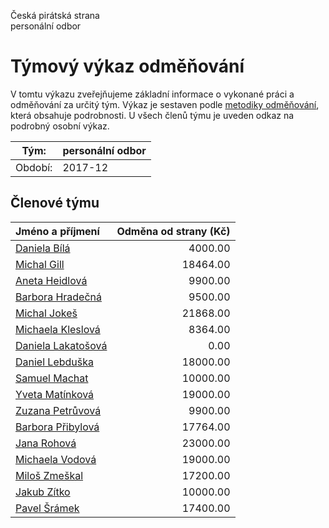 Česká pirátská strana  
personální odbor

Týmový výkaz odměňování
===========================

V tomtu výkazu zveřejňujeme základní informace o vykonané práci a odměňování
za určitý tým. Výkaz je sestaven podle [metodiky odměňování][metodika],
která obsahuje podrobnosti. U všech členů týmu je uveden odkaz na podrobný osobní výkaz.

Tým:                     | personální odbor
-----------------------  | --------------------
Období:                  | 2017-12

Členové týmu
--------------

| Jméno a příjmení                          |   Odměna od strany (Kč) |
|:------------------------------------------|------------------------:|
| [Daniela Bílá](daniela-bila/)             |                 4000.00 |
| [Michal Gill](michal-gill/)               |                18464.00 |
| [Aneta Heidlová](aneta-heidlova/)         |                 9900.00 |
| [Barbora Hradečná](barbora-hradecna/)     |                 9500.00 |
| [Michal Jokeš](michal-jokes/)             |                21868.00 |
| [Michaela Kleslová](michaela-kleslova/)   |                 8364.00 |
| [Daniela Lakatošová](daniela-lakatosova/) |                    0.00 |
| [Daniel Lebduška](daniel-lebduska/)       |                18000.00 |
| [Samuel Machat](samuel-machat/)           |                10000.00 |
| [Yveta Matínková](yveta-matinkova/)       |                19000.00 |
| [Zuzana Petrůvová](zuzana-petruvova/)     |                 9900.00 |
| [Barbora Přibylová](barbora-pribylova/)   |                17764.00 |
| [Jana Rohová](jana-rohova/)               |                23000.00 |
| [Michaela Vodová](michaela-vodova/)       |                19000.00 |
| [Miloš Zmeškal](milos-zmeskal/)           |                17200.00 |
| [Jakub Zítko](jakub-zitko/)               |                10000.00 |
| [Pavel Šrámek](pavel-sramek/)             |                17400.00 |


[metodika]: https://redmine.pirati.cz/projects/po/wiki/Odmenovani
